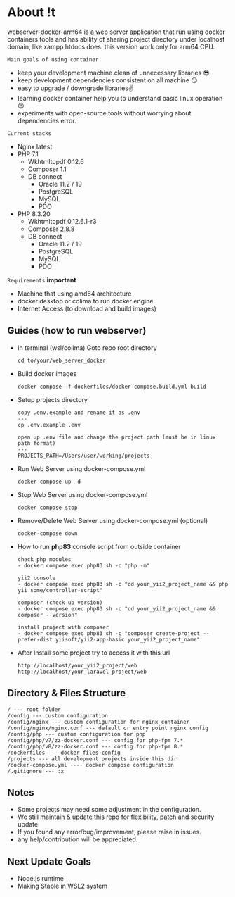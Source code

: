 # About !t

webserver-docker-arm64 is a web server application that run using docker containers tools and has ability of sharing project directory under localhost domain, like xampp htdocs does. this version work only for arm64 CPU.

`Main goals of using container`

- keep your development machine clean of unnecessary libraries 😎
- keep development dependencies consistent on all machine 😏
- easy to upgrade / downgrade libraries✌️
- learning docker container help you to understand basic linux operation 😍
- experiments with open-source tools without worrying about dependencies error.

`Current stacks`

- Nginx latest
- PHP 7.1
  - Wkhtmltopdf 0.12.6
  - Composer 1.1
  - DB connect
    - Oracle 11.2 / 19
    - PostgreSQL
    - MySQL
    - PDO
- PHP 8.3.20
  - Wkhtmltopdf 0.12.6.1-r3
  - Composer 2.8.8
  - DB connect
    - Oracle 11.2 / 19
    - PostgreSQL
    - MySQL
    - PDO

`Requirements` **important**

- Machine that using amd64 architecture
- docker desktop or colima to run docker engine
- Internet Access (to download and build images)

## Guides (how to run webserver)
- in terminal (wsl/colima) Goto repo root directory

  ```
  cd to/your/web_server_docker
  ```

- Build docker images

  ```
  docker compose -f dockerfiles/docker-compose.build.yml build
  ```

- Setup projects directory

  ```
  copy .env.example and rename it as .env
  ---
  cp .env.example .env

  open up .env file and change the project path (must be in linux path format)
  ---
  PROJECTS_PATH=/Users/user/working/projects
  ```

- Run Web Server using docker-compose.yml

  ```
  docker compose up -d
  ```

- Stop Web Server using docker-compose.yml

  ```
  docker compose stop
  ```

- Remove/Delete Web Server using docker-compose.yml (optional)

  ```
  docker-compose down
  ```

- How to run **php83** console script from outside container

  ```
  check php modules
  - docker compose exec php83 sh -c "php -m"

  yii2 console
  - docker compose exec php83 sh -c "cd your_yii2_project_name && php yii some/controller-script"

  composer (check up version)
  - docker compose exec php83 sh -c "cd your_yii2_project_name && composer --version"

  install project with composer
  - docker compose exec php83 sh -c "composer create-project --prefer-dist yiisoft/yii2-app-basic your_yii2_project_name"
  ```

- After Install some project try to access it with this url
  ```
  http://localhost/your_yii2_project/web
  http://localhost/your_laravel_project/web
  ```

## Directory & Files Structure

```
/ --- root folder
/config --- custom configuration
/config/nginx --- custom configuration for nginx container
/config/nginx/nginx.conf --- default or entry point nginx config
/config/php --- custom configuration for php
/config/php/v7/zz-docker.conf --- config for php-fpm 7.*
/config/php/v8/zz-docker.conf --- config for php-fpm 8.*
/dockerfiles --- docker files config
/projects --- all development projects inside this dir
/docker-compose.yml ---- docker compose configuration
/.gitignore --- :x

```

## Notes

- Some projects may need some adjustment in the configuration.
- We still maintain & update this repo for flexibility, patch and security update.
- If you found any error/bug/improvement, please raise in issues.
- any help/contribution will be appreciated.

## Next Update Goals

- Node.js runtime
- Making Stable in WSL2 system
